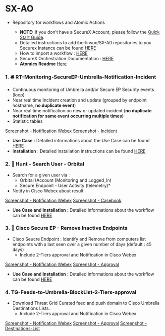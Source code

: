 # SX-AO

* Repository for workflows and Atomic Actions

  * **NOTE:** If you don't have a SecureX Account, please follow the [Quick Start Guide](https://www.cisco.com/c/en/us/td/docs/security/secure-sign-on/sso-quick-start-guide/sso-qsg-welcome.html).
  * Detailed instructions to add iberlinson/SX-A0 repositories to you Securex Instance can be found [HERE](https://github.com/iberlinson/SX-AO/blob/main/repositories.md)
  * How to import a workflow : [HERE](https://ciscosecurity.github.io/sxo-05-security-workflows/importing)
  * SecureX Orchestration Documentation : [HERE](https://ciscosecurity.github.io/sxo-05-security-workflows/)
  * **Atomics Readme** [Here](https://github.com/iberlinson/SX-AO/blob/main/Atomics_readme.md)
  
### 1. 🛎 RT-Monitoring-SecureEP-Umbrella-Notification-Incident

* Continuous monitoring of Umbrella and/or Secure EP Security events (loop)
* Near real time Incident creation and update (grouped by endpoint hostname, **no duplicate event**)
* Near real time notification on new or updated incident (**no duplicate notification for same event occurring multiple times**)
* Statistic tables

[Screenshot - Notification Webex](https://github.com/iberlinson/SX-AO/blob/main/Images/readme___RT_Webex.png)
[Screenshot - Incident](https://github.com/iberlinson/SX-AO/blob/main/Images/readme___RT_Incident.png)

* **Use Case** : Detailed informations about the Use Case can be found [HERE](https://github.com/iberlinson/SX-AO/blob/main/RT_Monitoring_USECASE.md)
* **Installation** : Detailed installation instructions can be found [HERE](https://github.com/iberlinson/SX-AO/blob/main/RT_Monitoring_INSTALL.md)

### 2. 🔦 Hunt - Search User - Orbital
* Search for a given user via :
  * Orbital (Account (Monitoring and Logged_In)
  * Secure Endpoint - User Activity (telemetry)*
* Notify in Cisco Webex about result

[Screenshot - Notification Webex](https://github.com/iberlinson/SX-AO/blob/main/Images/readme___Hunt_User_Webex.png)
[Screenshot - Casebook](https://github.com/iberlinson/SX-AO/blob/main/Images/readme___Hunt_User_casebook.png)
 
* **Use Case and Installation** : Detailed informations about the workflow can be found [HERE](https://github.com/iberlinson/SX-AO/blob/main/Hunt_User_readme.md)
 
### 3. 🧽 Cisco Secure EP - Remove Inactive Endpoints
* Cisco Seucre Endpoint : Identify and Remove from computers list endpoints with a last seen over a given number of days (default : 45 days)
  * Include 2-Tiers approval and Notification in Cisco Webex
 
[Screenshot - Notification Webex](https://github.com/iberlinson/SX-AO/blob/main/Images/readme___EP_Removal_Webex.png)
[Screenshot - Approval](https://github.com/iberlinson/SX-AO/blob/main/Images/readme___EP_Removal_Approval.png)

* **Use Case and Installation** : Detailed informations about the workflow can be found [HERE](https://github.com/iberlinson/SX-AO/blob/main/SecureEP_Remove_InactiveEP_readme.md)

### 4. TG-Feeds-to-Umbrella-BlockList-2-Tiers-approval
* Download Threat Grid Curated feed and push domain to Cisco Umbrella Destinations Lists.
  * Include 2-Tiers approval and Notification in Cisco Webex
  
[Screenshot - Notification Webex](https://github.com/iberlinson/SX-AO/blob/main/Images/Readme_TGFeed_umbrella___notification.png)
[Screenshot - Approval](https://github.com/iberlinson/SX-AO/blob/main/Images/Readme_TGFeed_umbrella___approval.png)
[Screenshot - Destinations-List](https://github.com/iberlinson/SX-AO/blob/main/Images/Readme_TGFeed_umbrella___DestinationList.png)



